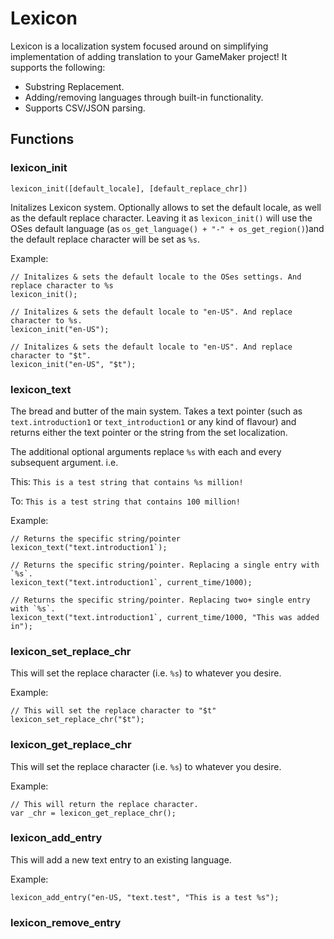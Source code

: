 # Lexicon

Lexicon is a localization system focused around on simplifying implementation of adding translation to your GameMaker project!
It supports the following:

* Substring Replacement.
* Adding/removing languages through built-in functionality.
* Supports CSV/JSON parsing.


## Functions

### lexicon_init
`lexicon_init([default_locale], [default_replace_chr])`

Initalizes Lexicon system. Optionally allows to set the default locale, as well as the default replace character.
Leaving it as `lexicon_init()` will use the OSes default language (as `os_get_language() + "-" + os_get_region()`)and the default replace character will be set as `%s`.

Example:
```gml
// Initalizes & sets the default locale to the OSes settings. And replace character to %s
lexicon_init(); 

// Initalizes & sets the default locale to "en-US". And replace character to %s.
lexicon_init("en-US"); 

// Initalizes & sets the default locale to "en-US". And replace character to "$t".
lexicon_init("en-US", "$t"); 
```

### lexicon_text

The bread and butter of the main system. Takes a text pointer (such as `text.introduction1` or `text_introduction1` or any kind of flavour) 
and returns either the text pointer or the string from the set localization.

The additional optional arguments replace `%s` with each and every subsequent argument. i.e.

This: 
`This is a test string that contains %s million!`

To:
`This is a test string that contains 100 million!`

Example:
```gml
// Returns the specific string/pointer
lexicon_text("text.introduction1`);

// Returns the specific string/pointer. Replacing a single entry with `%s`.
lexicon_text("text.introduction1`, current_time/1000);

// Returns the specific string/pointer. Replacing two+ single entry with `%s`.
lexicon_text("text.introduction1`, current_time/1000, "This was added in");
```

### lexicon_set_replace_chr

This will set the replace character (i.e. `%s`) to whatever you desire.

Example:
```gml
// This will set the replace character to "$t"
lexicon_set_replace_chr("$t");
```

### lexicon_get_replace_chr

This will set the replace character (i.e. `%s`) to whatever you desire.

Example:
```gml
// This will return the replace character.
var _chr = lexicon_get_replace_chr();
```

### lexicon_add_entry

This will add a new text entry to an existing language.

Example:
```gml
lexicon_add_entry("en-US, "text.test", "This is a test %s");
```

### lexicon_remove_entry
